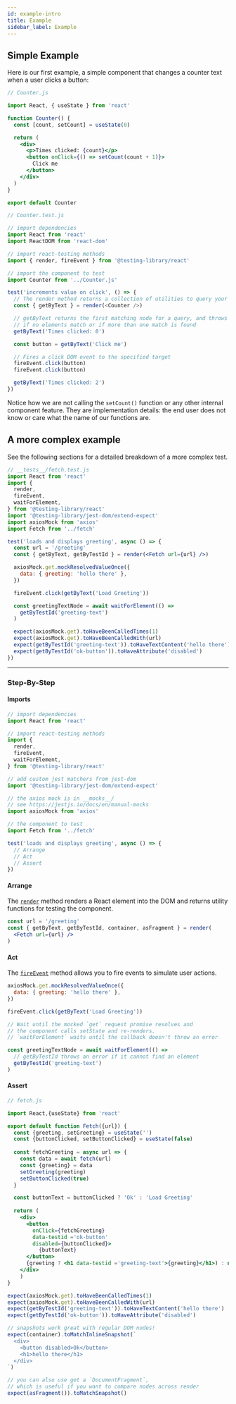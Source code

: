 ```yaml
---
id: example-intro
title: Example
sidebar_label: Example
---
```


## Simple Example

Here is our first example, a simple component that changes a counter text when a user clicks a button:

```jsx
// Counter.js

import React, { useState } from 'react'

function Counter() {
  const [count, setCount] = useState(0)

  return (
    <div>
      <p>Times clicked: {count}</p>
      <button onClick={() => setCount(count + 1)}>
        Click me
      </button>
    </div>
  )
}

export default Counter
```

```js
// Counter.test.js

// import dependencies
import React from 'react'
import ReactDOM from 'react-dom'

// import react-testing methods
import { render, fireEvent } from '@testing-library/react'

// import the component to test
import Counter from '../Counter.js'

test('increments value on click', () => {
  // The render method returns a collection of utilities to query your component
  const { getByText } = render(<Counter />)

  // getByText returns the first matching node for a query, and throws an error
  // if no elements match or if more than one match is found
  getByText('Times clicked: 0')

  const button = getByText('Click me')

  // Fires a click DOM event to the specified target
  fireEvent.click(button)
  fireEvent.click(button)

  getByText('Times clicked: 2')
})
```

Notice how we are not calling the `setCount()` function or any other internal component feature. They are implementation details: the end user does not know or care what the name of our functions are.


## A more complex example

See the following sections for a detailed breakdown of a more complex test.

```jsx
// __tests__/fetch.test.js
import React from 'react'
import {
  render,
  fireEvent,
  waitForElement,
} from '@testing-library/react'
import '@testing-library/jest-dom/extend-expect'
import axiosMock from 'axios'
import Fetch from '../fetch'

test('loads and displays greeting', async () => {
  const url = '/greeting'
  const { getByText, getByTestId } = render(<Fetch url={url} />)

  axiosMock.get.mockResolvedValueOnce({
    data: { greeting: 'hello there' },
  })

  fireEvent.click(getByText('Load Greeting'))

  const greetingTextNode = await waitForElement(() =>
    getByTestId('greeting-text')
  )

  expect(axiosMock.get).toHaveBeenCalledTimes(1)
  expect(axiosMock.get).toHaveBeenCalledWith(url)
  expect(getByTestId('greeting-text')).toHaveTextContent('hello there')
  expect(getByTestId('ok-button')).toHaveAttribute('disabled')
})
```

---

### Step-By-Step

#### Imports

```jsx
// import dependencies
import React from 'react'

// import react-testing methods
import {
  render,
  fireEvent,
  waitForElement,
} from '@testing-library/react'

// add custom jest matchers from jest-dom
import '@testing-library/jest-dom/extend-expect'

// the axios mock is in __mocks__/
// see https://jestjs.io/docs/en/manual-mocks
import axiosMock from 'axios'

// the component to test
import Fetch from '../fetch'
```

```jsx
test('loads and displays greeting', async () => {
  // Arrange
  // Act
  // Assert
})
```

#### Arrange

The [`render`](./api#render) method renders a React element into the DOM and
returns utility functions for testing the component.

```jsx
const url = '/greeting'
const { getByText, getByTestId, container, asFragment } = render(
  <Fetch url={url} />
)
```

#### Act

The [`fireEvent`](dom-testing-library/api-events.md) method allows you to fire
events to simulate user actions.

```jsx
axiosMock.get.mockResolvedValueOnce({
  data: { greeting: 'hello there' },
})

fireEvent.click(getByText('Load Greeting'))

// Wait until the mocked `get` request promise resolves and
// the component calls setState and re-renders.
// `waitForElement` waits until the callback doesn't throw an error

const greetingTextNode = await waitForElement(() =>
  // getByTestId throws an error if it cannot find an element
  getByTestId('greeting-text')
)
```

#### Assert


```jsx
// fetch.js

import React,{useState} from 'react'

export default function Fetch({url}) {
  const {greeting, setGreeting} = useState('')
  const {buttonClicked, setButtonClicked} = useState(false)
  
  const fetchGreeting = async url => {
    const data = await fetch(url)
    const {greeting} = data
    setGreeting(greeting)
    setButtonClicked(true)
  }

  const buttonText = buttonClicked ? 'Ok' : 'Load Greeting'
  
  return (
    <div>
      <button 
        onClick={fetchGreeting} 
        data-testid ='ok-button' 
        disabled={buttonClicked}>
          {buttonText}
      </button>
      {greeting ? <h1 data-testid ='greeting-text'>{greeting}</h1>) : null}
    </div>
    )
}
```

```jsx
expect(axiosMock.get).toHaveBeenCalledTimes(1)
expect(axiosMock.get).toHaveBeenCalledWith(url)
expect(getByTestId('greeting-text')).toHaveTextContent('hello there')
expect(getByTestId('ok-button')).toHaveAttribute('disabled')

// snapshots work great with regular DOM nodes!
expect(container).toMatchInlineSnapshot(`
  <div>
    <button disabled>Ok</button>
    <h1>hello there</h1>
  </div>
`)

// you can also use get a `DocumentFragment`,
// which is useful if you want to compare nodes across render
expect(asFragment()).toMatchSnapshot()
```


